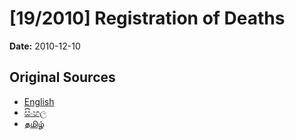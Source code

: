 # [19/2010] Registration of Deaths

**Date:** 2010-12-10

## Original Sources

- [English](https://documents.gov.lk/view/acts/2010/12/19-2010_E.pdf)
- [සිංහල](https://documents.gov.lk/view/acts/2010/12/19-2010_S.pdf)
- [தமிழ்](https://documents.gov.lk/view/acts/2010/12/19-2010_T.pdf)
